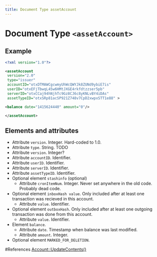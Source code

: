 ```yaml
---
title: Document Type assetAccount
---
```


# Document Type `<assetAccount>`

## Example
```xml
<?xml version="1.0"?>

<assetAccount
 version="2.0"
 type="issuer"
 accountID="otxDTMAWCgcwmyUhWcQWYJk8ZUNd9ybiE7is"
 userID="otxEFjTbwqL45w6HMtJXGE4rkfdtzzser5pb"
 serverID="otxCCaj94hNjhTc9Gz8CJ6c8yKNLvBY4iDAs"
 assetTypeID="otxSRp81acSP921Z748v7CpD2xwpxSTT1e88" >

<balance date="1415624440" amount="0"/>

</assetAccount>
```

## Elements and attributes
* Attribute `version`. Integer. Hard-coded to 1.0.
* Attribute `type`. String. TODO
* Attribute `version`. Integer?
* Attribute `accountID`. Identifier.
* Attribute `userID`. Identifier.
* Attribute `serverID`. Identifier.
* Attribute `assetTypeID`. Identifier.
* Optional element `stashinfo` (optional)
    * Attribute `cronItemNum`. Integer. Never set anywhere in the old code. Probably dead code.
* Optional element `inboxHash value`. Only included after at least one 
transaction was recieved in this account.
    * Attribute `value`. Identifier.
* Optional element `outboxHash`. Only included after at least one 
outgoing transaction was done from this account.
    * Attribute `value`. Identifier.
* Element `balance`.
    * Attribute `date`. Timestamp when balance was last modified.
    * Attribute `amount`. Integer.
* Optional element `MARKED_FOR_DELETION`.

#References
[Account::UpdateContents()](https://github.com/Open-Transactions/opentxs/blob/d032df5e2012ca15be9d09231e46e4a28c6cd51c/src/core/Account.cpp#l749)
